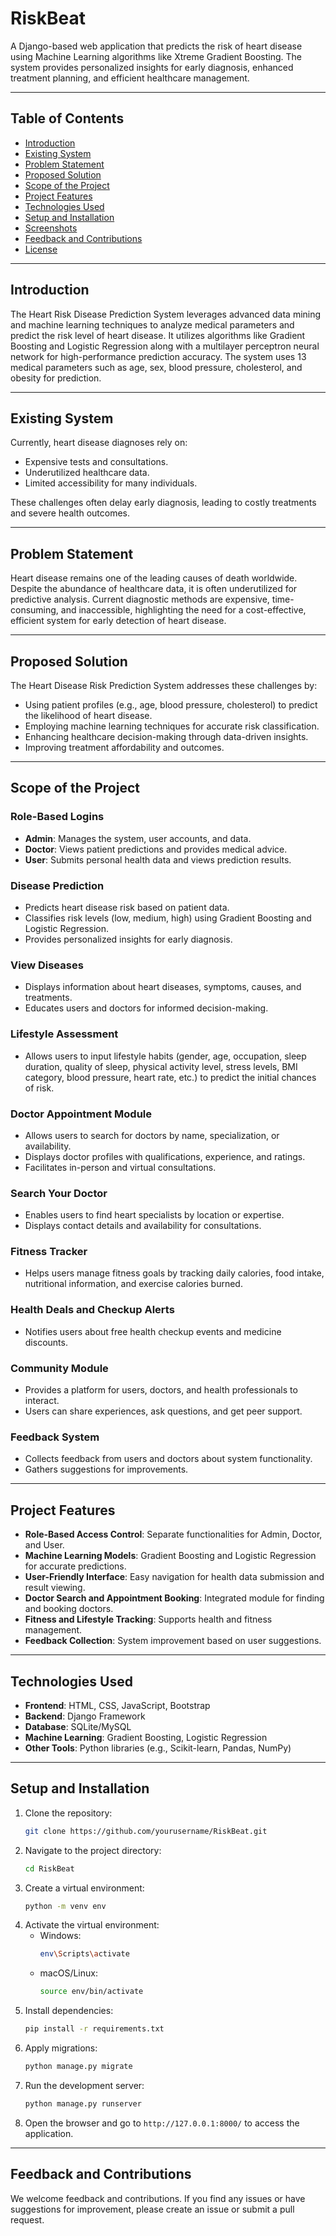 # RiskBeat
A Django-based web application that predicts the risk of heart disease using Machine Learning algorithms like Xtreme Gradient Boosting. The system provides personalized insights for early diagnosis, enhanced treatment planning, and efficient healthcare management.

---

## Table of Contents
- [Introduction](#introduction)
- [Existing System](#existing-system)
- [Problem Statement](#problem-statement)
- [Proposed Solution](#proposed-solution)
- [Scope of the Project](#scope-of-the-project)
- [Project Features](#project-features)
- [Technologies Used](#technologies-used)
- [Setup and Installation](#setup-and-installation)
- [Screenshots](#screenshots)
- [Feedback and Contributions](#feedback-and-contributions)
- [License](#license)

---

## Introduction
The Heart Risk Disease Prediction System leverages advanced data mining and machine learning techniques to analyze medical parameters and predict the risk level of heart disease. It utilizes algorithms like Gradient Boosting and Logistic Regression along with a multilayer perceptron neural network for high-performance prediction accuracy. The system uses 13 medical parameters such as age, sex, blood pressure, cholesterol, and obesity for prediction.

---

## Existing System
Currently, heart disease diagnoses rely on:
- Expensive tests and consultations.
- Underutilized healthcare data.
- Limited accessibility for many individuals.

These challenges often delay early diagnosis, leading to costly treatments and severe health outcomes.

---

## Problem Statement
Heart disease remains one of the leading causes of death worldwide. Despite the abundance of healthcare data, it is often underutilized for predictive analysis. Current diagnostic methods are expensive, time-consuming, and inaccessible, highlighting the need for a cost-effective, efficient system for early detection of heart disease.

---

## Proposed Solution
The Heart Disease Risk Prediction System addresses these challenges by:
- Using patient profiles (e.g., age, blood pressure, cholesterol) to predict the likelihood of heart disease.
- Employing machine learning techniques for accurate risk classification.
- Enhancing healthcare decision-making through data-driven insights.
- Improving treatment affordability and outcomes.

---

## Scope of the Project
### Role-Based Logins
- **Admin**: Manages the system, user accounts, and data.
- **Doctor**: Views patient predictions and provides medical advice.
- **User**: Submits personal health data and views prediction results.

### Disease Prediction
- Predicts heart disease risk based on patient data.
- Classifies risk levels (low, medium, high) using Gradient Boosting and Logistic Regression.
- Provides personalized insights for early diagnosis.

### View Diseases
- Displays information about heart diseases, symptoms, causes, and treatments.
- Educates users and doctors for informed decision-making.

### Lifestyle Assessment
- Allows users to input lifestyle habits (gender, age, occupation, sleep duration, quality of sleep, physical activity level, stress levels, BMI category, blood pressure, heart rate, etc.) to predict the initial chances of risk.

### Doctor Appointment Module
- Allows users to search for doctors by name, specialization, or availability.
- Displays doctor profiles with qualifications, experience, and ratings.
- Facilitates in-person and virtual consultations.

### Search Your Doctor
- Enables users to find heart specialists by location or expertise.
- Displays contact details and availability for consultations.

### Fitness Tracker
- Helps users manage fitness goals by tracking daily calories, food intake, nutritional information, and exercise calories burned.

### Health Deals and Checkup Alerts
- Notifies users about free health checkup events and medicine discounts.

### Community Module
- Provides a platform for users, doctors, and health professionals to interact.
- Users can share experiences, ask questions, and get peer support.

### Feedback System
- Collects feedback from users and doctors about system functionality.
- Gathers suggestions for improvements.

---

## Project Features
- **Role-Based Access Control**: Separate functionalities for Admin, Doctor, and User.
- **Machine Learning Models**: Gradient Boosting and Logistic Regression for accurate predictions.
- **User-Friendly Interface**: Easy navigation for health data submission and result viewing.
- **Doctor Search and Appointment Booking**: Integrated module for finding and booking doctors.
- **Fitness and Lifestyle Tracking**: Supports health and fitness management.
- **Feedback Collection**: System improvement based on user suggestions.

---

## Technologies Used
- **Frontend**: HTML, CSS, JavaScript, Bootstrap
- **Backend**: Django Framework
- **Database**: SQLite/MySQL
- **Machine Learning**: Gradient Boosting, Logistic Regression
- **Other Tools**: Python libraries (e.g., Scikit-learn, Pandas, NumPy)

---

## Setup and Installation
1. Clone the repository:
   ```bash
   git clone https://github.com/yourusername/RiskBeat.git
   ```
2. Navigate to the project directory:
   ```bash
   cd RiskBeat
   ```
3. Create a virtual environment:
   ```bash
   python -m venv env
   ```
4. Activate the virtual environment:
   - Windows:
     ```bash
     env\Scripts\activate
     ```
   - macOS/Linux:
     ```bash
     source env/bin/activate
     ```
5. Install dependencies:
   ```bash
   pip install -r requirements.txt
   ```
6. Apply migrations:
   ```bash
   python manage.py migrate
   ```
7. Run the development server:
   ```bash
   python manage.py runserver
   ```
8. Open the browser and go to `http://127.0.0.1:8000/` to access the application.

---



## Feedback and Contributions
We welcome feedback and contributions. If you find any issues or have suggestions for improvement, please create an issue or submit a pull request.


